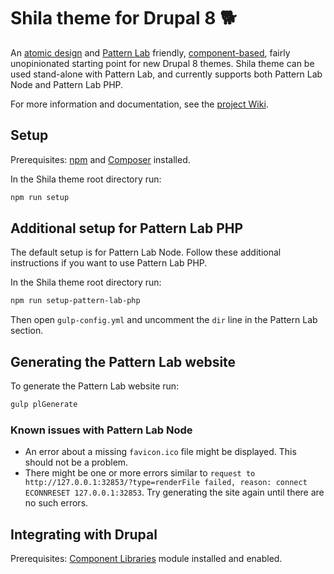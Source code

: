 # Shila theme for Drupal 8 🐕

An [atomic design](http://bradfrost.com/blog/post/atomic-web-design/) and [Pattern Lab](http://patternlab.io/) friendly, [component-based](https://github.com/aleksip/component-based-theming), fairly unopinionated starting point for new Drupal 8 themes. Shila theme can be used stand-alone with Pattern Lab, and currently supports both Pattern Lab Node and Pattern Lab PHP.

For more information and documentation, see the [project Wiki](https://github.com/aleksip/shila-drupal-theme/wiki).


## Setup

Prerequisites: [npm](https://nodejs.org/) and [Composer](https://getcomposer.org/) installed.

In the Shila theme root directory run:

```sh
npm run setup
```


## Additional setup for Pattern Lab PHP

The default setup is for Pattern Lab Node. Follow these additional instructions if you want to use Pattern Lab PHP.

In the Shila theme root directory run:

```sh
npm run setup-pattern-lab-php
```

Then open `gulp-config.yml` and uncomment the `dir` line in the Pattern Lab section.


## Generating the Pattern Lab website

To generate the Pattern Lab website run:

```sh
gulp plGenerate
```


### Known issues with Pattern Lab Node

- An error about a missing `favicon.ico` file might be displayed. This should not be a problem.
- There might be one or more errors similar to `request to http://127.0.0.1:32853/?type=renderFile failed, reason: connect ECONNRESET 127.0.0.1:32853`. Try generating the site again until there are no such errors.


## Integrating with Drupal

Prerequisites:  [Component Libraries](https://www.drupal.org/project/components) module installed and enabled.
